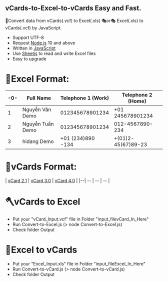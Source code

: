 ## vCards-to-Excel-to-vCards Easy and Fast.

🎈Convert data from vCards(.vcf) to Excel(.xls) 🎭or🎭 Excel(.xls) to vCards(.vcf) by JavaScript.
* Support UTF-8
* Request [Node.js](https://nodejs.org/en/about/releases/) 10 and above
* Written in [JavaScript](https://www.javascript.com/)
* Use [Sheetjs](https://sheetjs.com/) to read and write Excel files
* Easy to upgrade
# 📕Excel Format:

|-0-| Full Name        | Telephone 1 (Work) | Telephone 2 (Home) |
|--| ---------------- | ------------------ | ------------------ |
|1| Nguyễn Văn Demo  | 012345678901234    | +01 245678901234   |
|2| Nguyễn Tuấn Demo | 012345678901234    | 012-4567890-234    |
|3| hidang Demo | +01 (234)890 -134    | +(01)2-45(67)89-23    |
# 📙vCards Format:

| [vCard 2.1](https://en.wikipedia.org/wiki/VCard#vCard_2.1) | [vCard 3.0](https://en.wikipedia.org/wiki/VCard#vCard_3.0) | [vCard 4.0](https://en.wikipedia.org/wiki/VCard#vCard_4.0) |
|--| -- | -- | -- |
# 🪓vCards to Excel

- Put your "vCard_Input.vcf" file in Folder "input_filevCard_In_Here"
- Run Convert-to-Excel.js (> node Convert-to-Excel.js)
- Check folder Output

# 🔨Excel to vCards

- Put your "Excel_Input.xls" file in Folder "input_fileExcel_In_Here"
- Run Convert-to-vCard.js (> node Convert-to-vCard.js)
- Check folder Output
